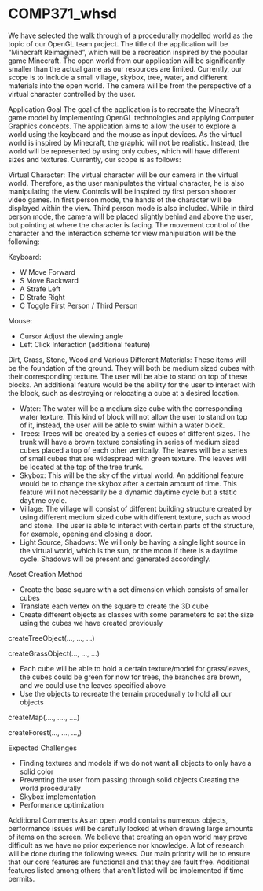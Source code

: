 # COMP371_whsd

We have selected the walk through of a procedurally modelled world as the topic of our OpenGL team project. The title of the application will be “Minecraft Reimagined”, which will be a recreation inspired by the popular game Minecraft. The open world from our application will be significantly smaller than the actual game as our resources are limited. Currently, our scope is to include a small village, skybox, tree, water, and different materials into the open world. The camera will be from the perspective of a virtual character controlled by the user.

Application Goal
The goal of the application is to recreate the Minecraft game model by implementing OpenGL technologies and applying Computer Graphics concepts. The application aims to allow the user to explore a world using the keyboard and the mouse as input devices. As the virtual world is inspired by Minecraft, the graphic will not be realistic. Instead, the world will be represented by using only cubes, which will have different sizes and textures. Currently, our scope is as follows:

Virtual Character: The virtual character will be our camera in the virtual world. Therefore, as the user manipulates the virtual character, he is also manipulating the view. Controls will be inspired by first person shooter video games. In first person mode, the hands of the character will be displayed within the view. Third person mode is also included. While in third person mode, the camera will be placed slightly behind and above the user, but pointing at where the character is facing. The movement control of the character and the interaction scheme for view manipulation will be the following:

Keyboard:
- W Move Forward
- S Move Backward
- A Strafe Left
- D Strafe Right
- C Toggle First Person / Third Person

Mouse:
- Cursor Adjust the viewing angle
- Left Click Interaction (additional feature)

Dirt, Grass, Stone, Wood and Various Different Materials: These items will be the foundation of the
ground. They will both be medium sized cubes with their corresponding texture. The user will be able to
stand on top of these blocks. An additional feature would be the ability for the user to interact with the
block, such as destroying or relocating a cube at a desired location.
- Water: The water will be a medium size cube with the corresponding water texture. This kind of block will not allow the user to stand on top of it, instead, the user will be able to swim within a water block.
- Trees: Trees will be created by a series of cubes of different sizes. The trunk will have a brown texture consisting in series of medium sized cubes placed a top of each other vertically. The leaves will be a series of small cubes that are widespread with green texture. The leaves will be located at the top of the tree trunk.
- Skybox: This will be the sky of the virtual world. An additional feature would be to change the skybox after a certain amount of time. This feature will not necessarily be a dynamic daytime cycle but a static daytime cycle. 
- Village: The village will consist of different building structure created by using different medium sized cube with different texture, such as wood and stone. The user is able to interact with certain parts of the structure, for example, opening and closing a door. 
- Light Source, Shadows: We will only be having a single light source in the virtual world, which is the sun, or the moon if there is a daytime cycle. Shadows will be present and generated accordingly.

Asset Creation Method

- Create the base square with a set dimension which consists of smaller cubes
- Translate each vertex on the square to create the 3D cube
- Create different objects as classes with some parameters to set the size using the cubes we have created previously

createTreeObject(..., ..., ...)

createGrassObject(..., ..., ...)

- Each cube will be able to hold a certain texture/model for grass/leaves, the cubes could be green for now for trees, the branches are brown, and we could use the leaves specified above
- Use the objects to recreate the terrain procedurally to hold all our objects

createMap(...., …., ….)

createForest(..., ..., …,)

Expected Challenges
- Finding textures and models if we do not want all objects to only have a solid color 
- Preventing the user from passing through solid objects Creating the world procedurally
- Skybox implementation
- Performance optimization

Additional Comments
As an open world contains numerous objects, performance issues will be carefully looked at when drawing large amounts of items on the screen. We believe that creating an open world may prove difficult as we have no prior experience nor knowledge. A lot of research will be done during the following weeks. Our main priority will be to ensure that our core features are functional and that they are fault free. Additional features listed among others that aren’t listed will be implemented if time permits.

